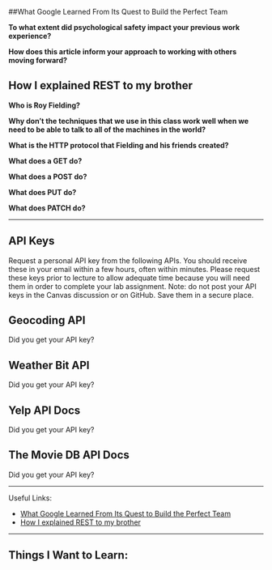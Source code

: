 ##What Google Learned From Its Quest to Build the Perfect Team

**To what extent did psychological safety impact your previous work experience?**


**How does this article inform your approach to working with others moving forward?**



## How I explained REST to my brother

**Who is Roy Fielding?**


**Why don’t the techniques that we use in this class work well when we need to be able to talk to all of the machines in the world?**


**What is the HTTP protocol that Fielding and his friends created?**


**What does a GET do?**


**What does a POST do?**


**What does PUT do?**


**What does PATCH do?**

---

## API Keys
Request a personal API key from the following APIs. You should receive these in your email within a few hours, often within minutes. Please request these keys prior to lecture to allow adequate time because you will need them in order to complete your lab assignment. Note: do not post your API keys in the Canvas discussion or on GitHub. Save them in a secure place.

## Geocoding API

Did you get your API key?

## Weather Bit API

Did you get your API key?

## Yelp API Docs

Did you get your API key?

## The Movie DB API Docs

Did you get your API key?

---

Useful Links:
- [What Google Learned From Its Quest to Build the Perfect Team](https://www.nytimes.com/2016/02/28/magazine/what-google-learned-from-its-quest-to-build-the-perfect-team.html)
- [How I explained REST to my brother](https://gist.github.com/brookr/5977550)

---

## Things I Want to Learn: